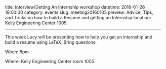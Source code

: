 title: Interview/Getting An Internship workshop
datetime: 2016-01-26 18:00:00
category: events
slug: meeting20160105
preview: Advice, Tips, and Tricks on how to build a Resume and getting an Internship
location: Kelly Engineering Center 1005

---

This week Lucy will be presenting how to help you get an internship and build a
resume using LaTeX. Bring questions.

When: 6pm

Where: Kelly Engineering Center room 1005
